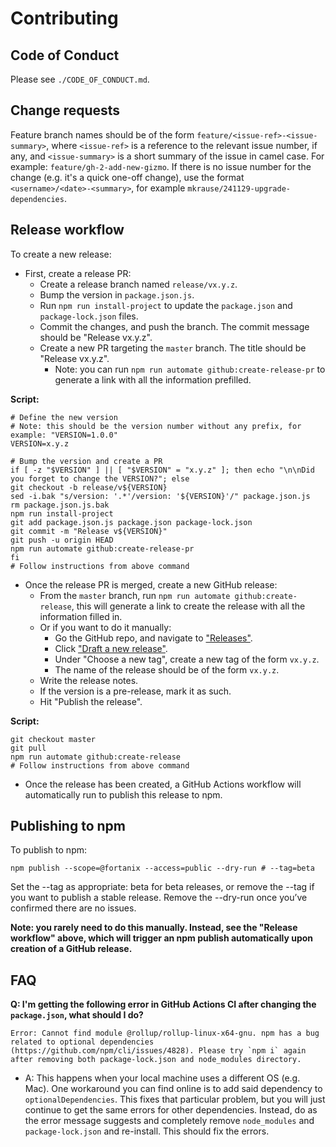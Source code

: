 
# Contributing

## Code of Conduct

Please see `./CODE_OF_CONDUCT.md`.


## Change requests

Feature branch names should be of the form `feature/<issue-ref>-<issue-summary>`, where `<issue-ref>` is a reference
to the relevant issue number, if any, and `<issue-summary>` is a short summary of the issue in camel case. For example:
`feature/gh-2-add-new-gizmo`. If there is no issue number for the change (e.g. it's a quick one-off change), use the
format `<username>/<date>-<summary>`, for example `mkrause/241129-upgrade-dependencies`.


## Release workflow

To create a new release:

- First, create a release PR:
  - Create a release branch named `release/vx.y.z`.
  - Bump the version in `package.json.js`.
  - Run `npm run install-project` to update the `package.json` and `package-lock.json` files.
  - Commit the changes, and push the branch. The commit message should be "Release vx.y.z".
  - Create a new PR targeting the `master` branch. The title should be "Release vx.y.z".
    - Note: you can run `npm run automate github:create-release-pr` to generate a link with all the information
      prefilled.

**Script:**

```shell
# Define the new version
# Note: this should be the version number without any prefix, for example: "VERSION=1.0.0"
VERSION=x.y.z

# Bump the version and create a PR
if [ -z "$VERSION" ] || [ "$VERSION" = "x.y.z" ]; then echo "\n\nDid you forget to change the VERSION?"; else
git checkout -b release/v${VERSION}
sed -i.bak "s/version: '.*'/version: '${VERSION}'/" package.json.js
rm package.json.js.bak
npm run install-project
git add package.json.js package.json package-lock.json
git commit -m "Release v${VERSION}"
git push -u origin HEAD
npm run automate github:create-release-pr
fi
# Follow instructions from above command
```

- Once the release PR is merged, create a new GitHub release:
  - From the `master` branch, run `npm run automate github:create-release`, this will generate a link to create the
    release with all the information filled in.
  - Or if you want to do it manually:
    - Go the GitHub repo, and navigate to ["Releases"](https://github.com/fortanix/baklava/releases).
    - Click ["Draft a new release"](https://github.com/fortanix/baklava/releases/new).
    - Under "Choose a new tag", create a new tag of the form `vx.y.z`.
    - The name of the release should be of the form `vx.y.z`.
  - Write the release notes.
  - If the version is a pre-release, mark it as such.
  - Hit "Publish the release".

**Script:**

```shell
git checkout master
git pull
npm run automate github:create-release
# Follow instructions from above command
```

- Once the release has been created, a GitHub Actions workflow will automatically run to publish this release to npm.

## Publishing to npm

To publish to npm:

```shell
npm publish --scope=@fortanix --access=public --dry-run # --tag=beta
```

Set the --tag as appropriate: beta for beta releases, or remove the --tag if you want to publish a stable release. Remove the --dry-run once you’ve confirmed there are no issues.

**Note: you rarely need to do this manually. Instead, see the "Release workflow" above, which will trigger an npm publish automatically upon creation of a GitHub release.**


## FAQ

**Q: I'm getting the following error in GitHub Actions CI after changing the `package.json`, what should I do?**

```
Error: Cannot find module @rollup/rollup-linux-x64-gnu. npm has a bug related to optional dependencies (https://github.com/npm/cli/issues/4828). Please try `npm i` again after removing both package-lock.json and node_modules directory.
```

- A: This happens when your local machine uses a different OS (e.g. Mac). One workaround you can find online is to add said dependency to `optionalDependencies`. This fixes that particular problem, but you will just continue to get the same errors for other dependencies. Instead, do as the error message suggests and completely remove `node_modules` and `package-lock.json` and re-install. This should fix the errors.
